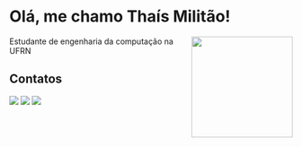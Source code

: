 # Olá, me chamo Thaís Militão! 
<div>
<img loading="lazy" align="right" height="180em" src="https://github.com/user-attachments/assets/49cb8c0a-fe93-417f-8f8c-bcec32fb07c2"/></div>
Estudante de engenharia da computação na UFRN

## Contatos
<div>
<a href = "mailto:thaiskarolayne14@gmail.com"><img loading="lazy" src="https://img.shields.io/badge/Gmail-5353ec?style=for-the-badge&logo=gmail&logoColor=white" target="_blank"></a>
<a href="https://www.linkedin.com/in/thais-militao" target="_blank"><img loading="lazy" src="https://img.shields.io/badge/LinkedIn-5353ec?style=for-the-badge&logo=linkedin&logoColor=white" target="_blank"></a> 
<a href="https://discord.com/users/756618115864985763" target="_blank"><img loading="lazy" src="https://img.shields.io/badge/Discord-5353ec?style=for-the-badge&logo=discord&logoColor=white" target="_blank"></a> 
</div>
                                    
